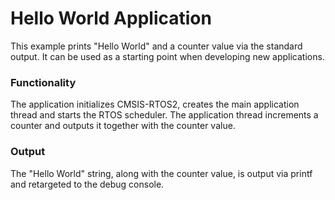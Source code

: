 # Hello World Application
This example prints "Hello World" and a counter value via the standard output. It
can be used as a starting point when developing new applications.

### Functionality
The application initializes CMSIS-RTOS2, creates the main application thread and starts
the RTOS scheduler. The application thread increments a counter and outputs it together
with the counter value.

### Output
The "Hello World" string, along with the counter value, is output via printf and
retargeted to the debug console.
